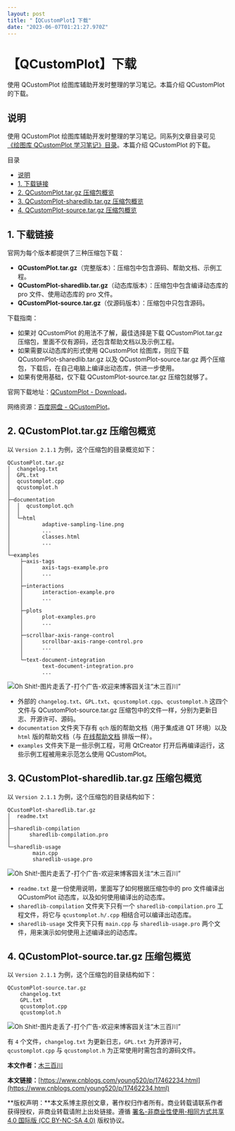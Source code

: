 ```yaml
---
layout: post
title: "【QCustomPlot】下载"
date: "2023-06-07T01:21:27.970Z"
---
```

【QCustomPlot】下载
===============

使用 QCustomPlot 绘图库辅助开发时整理的学习笔记。本篇介绍 QCustomPlot 的下载。

说明
--

使用 QCustomPlot 绘图库辅助开发时整理的学习笔记。同系列文章目录可见 [《绘图库 QCustomPlot 学习笔记》目录](https://www.cnblogs.com/young520/p/17461129.html)。本篇介绍 QCustomPlot 的下载。

目录

*   [说明](#说明)
*   [1\. 下载链接](#1-下载链接)
*   [2\. QCustomPlot.tar.gz 压缩包概览](#2-qcustomplottargz-压缩包概览)
*   [3\. QCustomPlot-sharedlib.tar.gz 压缩包概览](#3-qcustomplot-sharedlibtargz-压缩包概览)
*   [4\. QCustomPlot-source.tar.gz 压缩包概览](#4-qcustomplot-sourcetargz-压缩包概览)

  

1\. 下载链接
--------

官网为每个版本都提供了三种压缩包下载：

*   **QCustomPlot.tar.gz**（完整版本）：压缩包中包含源码、帮助文档、示例工程。
*   **QCustomPlot-sharedlib.tar.gz**（动态库版本）：压缩包中包含编译动态库的 pro 文件、使用动态库的 pro 文件。
*   **QCustomPlot-source.tar.gz**（仅源码版本）：压缩包中只包含源码。

下载指南：

*   如果对 QCustomPlot 的用法不了解，最佳选择是下载 QCustomPlot.tar.gz 压缩包，里面不仅有源码，还包含帮助文档以及示例工程。
*   如果需要以动态库的形式使用 QCustomPlot 绘图库，则应下载 QCustomPlot-sharedlib.tar.gz 以及 QCustomPlot-source.tar.gz 两个压缩包，下载后，在自己电脑上编译出动态库，供进一步使用。
*   如果有使用基础，仅下载 QCustomPlot-source.tar.gz 压缩包就够了。

官网下载地址：[QCustomPlot - Download](https://www.qcustomplot.com/index.php/download)。

网络资源：[百度网盘 - QCustomPlot](https://pan.baidu.com/s/1_YqHqeNiooRg90yvCQWaqw?pwd=f1nr)。

  

2\. QCustomPlot.tar.gz 压缩包概览
----------------------------

以 `Version 2.1.1` 为例，这个压缩包的目录概览如下：

    QCustomPlot.tar.gz
    │  changelog.txt
    │  GPL.txt
    │  qcustomplot.cpp
    │  qcustomplot.h
    │
    ├─documentation
    │  │  qcustomplot.qch
    │  │
    │  └─html
    │          adaptive-sampling-line.png
    │          ...
    │          classes.html
    │          ...
    │
    └─examples
        ├─axis-tags
        │      axis-tags-example.pro
        │      ...
        │
        ├─interactions
        │      interaction-example.pro
        │      ...
        │
        ├─plots
        │      plot-examples.pro
        │      ...
        │
        ├─scrollbar-axis-range-control
        │      scrollbar-axis-range-control.pro
        │      ...
        │
        └─text-document-integration
               text-document-integration.pro
               ...
    

![Oh Shit!-图片走丢了-打个广告-欢迎来博客园关注“木三百川”](https://img-blog-young.oss-cn-qingdao.aliyuncs.com/img/202306070037804.png!cnblogs_watermark)

*   外部的 `changelog.txt`、`GPL.txt`、`qcustomplot.cpp`、`qcustomplot.h` 这四个文件与 QCustomPlot-source.tar.gz 压缩包中的文件一样，分别为更新日志、开源许可、源码。
*   `documentation` 文件夹下存有 `qch` 版的帮助文档（用于集成进 QT 环境）以及 `html` 版的帮助文档（与 [在线帮助文档](https://www.qcustomplot.com/documentation/index.html) 排版一样）。
*   `examples` 文件夹下是一些示例工程，可用 QtCreator 打开后再编译运行，这些示例工程被用来示范怎么使用 QCustomPlot。

  

3\. QCustomPlot-sharedlib.tar.gz 压缩包概览
--------------------------------------

以 `Version 2.1.1` 为例，这个压缩包的目录结构如下：

    QCustomPlot-sharedlib.tar.gz
    │  readme.txt
    │
    ├─sharedlib-compilation
    │      sharedlib-compilation.pro
    │
    └─sharedlib-usage
            main.cpp
            sharedlib-usage.pro
    

![Oh Shit!-图片走丢了-打个广告-欢迎来博客园关注“木三百川”](https://img-blog-young.oss-cn-qingdao.aliyuncs.com/img/202306070053923.png!cnblogs_watermark)

*   `readme.txt` 是一份使用说明，里面写了如何根据压缩包中的 pro 文件编译出 QCustomPlot 动态库，以及如何使用编译出的动态库。
*   `sharedlib-compilation` 文件夹下只有一个 `sharedlib-compilation.pro` 工程文件，将它与 `qcustomplot.h/.cpp` 相结合可以编译出动态库。
*   `sharedlib-usage` 文件夹下只有 `main.cpp` 与 `sharedlib-usage.pro` 两个文件，用来演示如何使用上述编译出的动态库。

  

4\. QCustomPlot-source.tar.gz 压缩包概览
-----------------------------------

以 `Version 2.1.1` 为例，这个压缩包的目录结构如下：

    QCustomPlot-source.tar.gz
        changelog.txt
        GPL.txt
        qcustomplot.cpp
        qcustomplot.h
    

![Oh Shit!-图片走丢了-打个广告-欢迎来博客园关注“木三百川”](https://img-blog-young.oss-cn-qingdao.aliyuncs.com/img/202306070114747.png!cnblogs_watermark)

有 `4` 个文件，`changelog.txt` 为更新日志，`GPL.txt` 为开源许可，`qcustomplot.cpp` 与 `qcustomplot.h` 为正常使用时需包含的源码文件。

**本文作者：**[木三百川](https://www.cnblogs.com/young520/)

**本文链接：**[https://www.cnblogs.com/young520/p/17462234.html](https://www.cnblogs.com/young520/p/17462234.html)

**版权声明：**本文系博主原创文章，著作权归作者所有。商业转载请联系作者获得授权，非商业转载请附上出处链接。遵循 [署名-非商业性使用-相同方式共享 4.0 国际版 (CC BY-NC-SA 4.0)](https://creativecommons.org/licenses/by-nc-nd/4.0/ "BY-NC-SA") 版权协议。